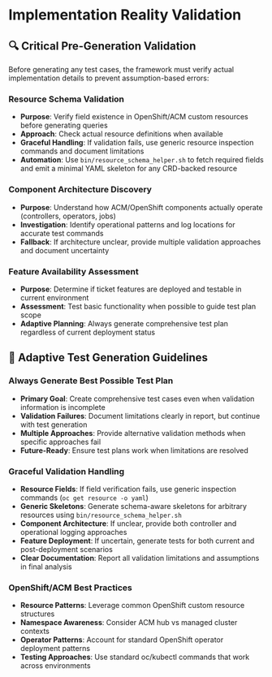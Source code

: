 # Implementation Reality Validation

## 🔍 Critical Pre-Generation Validation

Before generating any test cases, the framework must verify actual implementation details to prevent assumption-based errors:

### Resource Schema Validation
- **Purpose**: Verify field existence in OpenShift/ACM custom resources before generating queries
- **Approach**: Check actual resource definitions when available
- **Graceful Handling**: If validation fails, use generic resource inspection commands and document limitations
 - **Automation**: Use `bin/resource_schema_helper.sh` to fetch required fields and emit a minimal YAML skeleton for any CRD-backed resource

### Component Architecture Discovery
- **Purpose**: Understand how ACM/OpenShift components actually operate (controllers, operators, jobs)
- **Investigation**: Identify operational patterns and log locations for accurate test commands
- **Fallback**: If architecture unclear, provide multiple validation approaches and document uncertainty

### Feature Availability Assessment
- **Purpose**: Determine if ticket features are deployed and testable in current environment
- **Assessment**: Test basic functionality when possible to guide test plan scope
- **Adaptive Planning**: Always generate comprehensive test plan regardless of current deployment status

## 🎯 Adaptive Test Generation Guidelines

### Always Generate Best Possible Test Plan
- **Primary Goal**: Create comprehensive test cases even when validation information is incomplete
- **Validation Failures**: Document limitations clearly in report, but continue with test generation
- **Multiple Approaches**: Provide alternative validation methods when specific approaches fail
- **Future-Ready**: Ensure test plans work when limitations are resolved

### Graceful Validation Handling
- **Resource Fields**: If field verification fails, use generic inspection commands (`oc get resource -o yaml`)
 - **Generic Skeletons**: Generate schema-aware skeletons for arbitrary resources using `bin/resource_schema_helper.sh`
- **Component Architecture**: If unclear, provide both controller and operational logging approaches
- **Feature Deployment**: If uncertain, generate tests for both current and post-deployment scenarios
- **Clear Documentation**: Report all validation limitations and assumptions in final analysis

### OpenShift/ACM Best Practices
- **Resource Patterns**: Leverage common OpenShift custom resource structures
- **Namespace Awareness**: Consider ACM hub vs managed cluster contexts
- **Operator Patterns**: Account for standard OpenShift operator deployment patterns
- **Testing Approaches**: Use standard oc/kubectl commands that work across environments